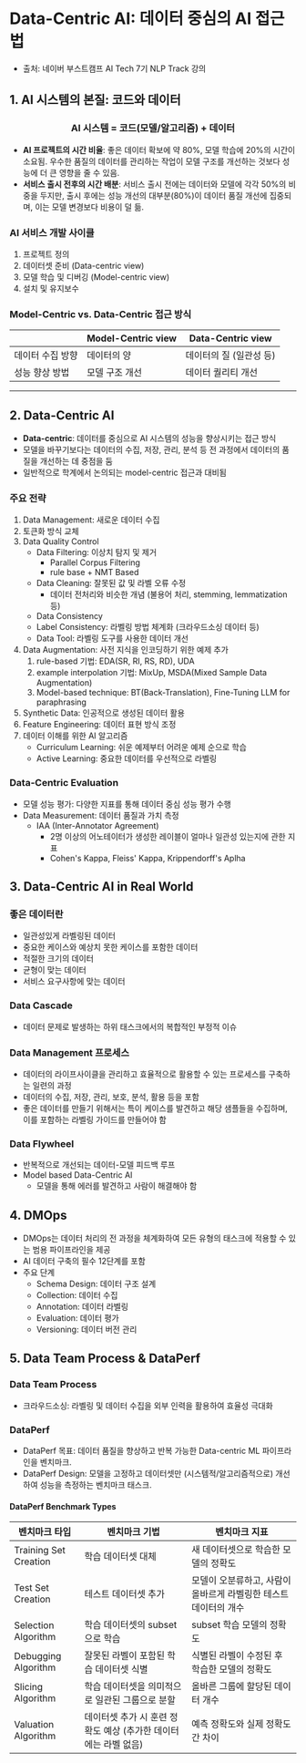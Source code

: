 # Data-Centric AI: 데이터 중심의 AI 접근법
- 출처: 네이버 부스트캠프 AI Tech 7기 NLP Track 강의

## 1. AI 시스템의 본질: 코드와 데이터

<h3 align="center">AI 시스템 = 코드(모델/알고리즘) + 데이터</h3>

- **AI 프로젝트의 시간 비율**: 좋은 데이터 확보에 약 80%, 모델 학습에 20%의 시간이 소요됨. 우수한 품질의 데이터를 관리하는 작업이 모델 구조를 개선하는 것보다 성능에 더 큰 영향을 줄 수 있음.
- **서비스 출시 전후의 시간 배분**: 서비스 출시 전에는 데이터와 모델에 각각 50%의 비중을 두지만, 출시 후에는 성능 개선의 대부분(80%)이 데이터 품질 개선에 집중되며, 이는 모델 변경보다 비용이 덜 듦.

### AI 서비스 개발 사이클
1. 프로젝트 정의
2. 데이터셋 준비 (Data-centric view)
3. 모델 학습 및 디버깅 (Model-centric view)
4. 설치 및 유지보수

### Model-Centric vs. Data-Centric 접근 방식
|               | Model-Centric view                        | Data-Centric view      |
| ------------- | ----------------------------------------- | ---------------------- |
| 데이터 수집 방향 | 데이터의 양                            | 데이터의 질 (일관성 등)            |
| 성능 향상 방법      | 모델 구조 개선 | 데이터 퀄리티 개선            |

---

## 2. Data-Centric AI
- **Data-centric**: 데이터를 중심으로 AI 시스템의 성능을 향상시키는 접근 방식
- 모델을 바꾸기보다는 데이터의 수집, 저장, 관리, 분석 등 전 과정에서 데이터의 품질을 개선하는 데 중점을 둠
- 일반적으로 학계에서 논의되는 model-centric 접근과 대비됨

### 주요 전략
1. Data Management: 새로운 데이터 수집
2. 토큰화 방식 교체
3. Data Quality Control
    - Data Filtering: 이상치 탐지 및 제거
        - Parallel Corpus Filtering
        - rule base + NMT Based
    - Data Cleaning: 잘못된 값 및 라벨 오류 수정
        - 데이터 전처리와 비슷한 개념 (불용어 처리, stemming, lemmatization 등)
    - Data Consistency
    - Label Consistency: 라벨링 방법 체계화 (크라우드소싱 데이터 등)
    - Data Tool: 라벨링 도구를 사용한 데이터 개선
4. Data Augmentation: 사전 지식을 인코딩하기 위한 예제 추가
    1. rule-based 기법: EDA(SR, RI, RS, RD), UDA
    2. example interpolation 기법: MixUp, MSDA(Mixed Sample Data Augmentation)
    3. Model-based technique: BT(Back-Translation), Fine-Tuning LLM for paraphrasing
5. Synthetic Data: 인공적으로 생성된 데이터 활용
6. Feature Engineering: 데이터 표현 방식 조정
7. 데이터 이해를 위한 AI 알고리즘
   - Curriculum Learning: 쉬운 예제부터 어려운 예제 순으로 학습
   - Active Learning: 중요한 데이터를 우선적으로 라벨링


### Data-Centric Evaluation
- 모델 성능 평가: 다양한 지표를 통해 데이터 중심 성능 평가 수행
- Data Measurement: 데이터 품질과 가치 측정
    - IAA (Inter-Annotator Agreement)
        - 2명 이상의 어노테이터가 생성한 레이블이 얼마나 일관성 있는지에 관한 지표
        - Cohen's Kappa, Fleiss' Kappa, Krippendorff's Aplha



## 3. Data-Centric AI in Real World
### 좋은 데이터란
- 일관성있게 라벨링된 데이터
- 중요한 케이스와 예상치 못한 케이스를 포함한 데이터
- 적절한 크기의 데이터
- 균형이 맞는 데이터
- 서비스 요구사항에 맞는 데이터

### Data Cascade
- 데이터 문제로 발생하는 하위 태스크에서의 복합적인 부정적 이슈

### Data Management 프로세스
- 데이터의 라이프사이클을 관리하고 효율적으로 활용할 수 있는 프로세스를 구축하는 일련의 과정
- 데이터의 수집, 저장, 관리, 보호, 분석, 활용 등을 포함
- 좋은 데이터를 만들기 위해서는 특이 케이스를 발견하고 해당 샘플들을 수집하며, 이를 포함하는 라벨링 가이드를 만들어야 함

### Data Flywheel
- 반복적으로 개선되는 데이터-모델 피드백 루프
- Model based Data-Centric AI
    - 모델을 통해 에러를 발견하고 사람이 해결해야 함

## 4. DMOps
- DMOps는 데이터 처리의 전 과정을 체계화하여 모든 유형의 태스크에 적용할 수 있는 범용 파이프라인을 제공
- AI 데이터 구축의 필수 12단계를 포함
- 주요 단계
    - Schema Design: 데이터 구조 설계
    - Collection: 데이터 수집
    - Annotation: 데이터 라벨링
    - Evaluation: 데이터 평가
    - Versioning: 데이터 버전 관리


## 5. Data Team Process & DataPerf
### Data Team Process
- 크라우드소싱: 라벨링 및 데이터 수집을 외부 인력을 활용하여 효율성 극대화

### DataPerf
- DataPerf 목표: 데이터 품질을 향상하고 반복 가능한 Data-centric ML 파이프라인을 벤치마크.
- DataPerf Design: 모델을 고정하고 데이터셋만 (시스템적/알고리즘적으로) 개선하여 성능을 측정하는 벤치마크 태스크.

#### DataPerf Benchmark Types

| 벤치마크 타입               | 벤치마크 기법                                          | 벤치마크 지표                                 |
| --------------------- | ------------------------------------------------ | --------------------------------------- |
| Training Set Creation | 학습 데이터셋 대체                       | 새 데이터셋으로 학습한 모델의 정확도                  |
| Test Set Creation     | 테스트 데이터셋 추가                           | 모델이 오분류하고, 사람이 올바르게 라벨링한 테스트 데이터의 개수 |
| Selection Algorithm   | 학습 데이터셋의 subset으로 학습                            | subset 학습 모델의 정확도                    |
| Debugging Algorithm   | 잘못된 라벨이 포함된 학습 데이터셋 식별                           | 식별된 라벨이 수정된 후 학습한 모델의 정확도               |
| Slicing Algorithm     | 학습 데이터셋을 의미적으로 일관된 그룹으로 분할                       | 올바른 그룹에 할당된 데이터 개수                      |
| Valuation Algorithm   | 데이터셋 추가 시 훈련 정확도 예상 (추가한 데이터에는 라벨 없음) | 예측 정확도와 실제 정확도 간 차이                   |

